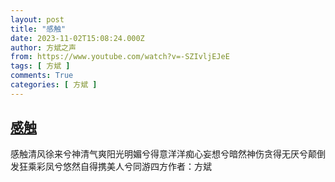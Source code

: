 ```yaml
---
layout: post
title: "感触"
date: 2023-11-02T15:08:24.000Z
author: 方斌之声
from: https://www.youtube.com/watch?v=-SZIvljEJeE
tags: [ 方斌 ]
comments: True
categories: [ 方斌 ]
---
```

<!--1698937704000-->
[感触](https://www.youtube.com/watch?v=-SZIvljEJeE)
------

<div>
感触清风徐来兮神清气爽阳光明媚兮得意洋洋痴心妄想兮暗然神伤贪得无厌兮颠倒发狂乘彩凤兮悠然自得携美人兮同游四方作者：方斌
</div>
